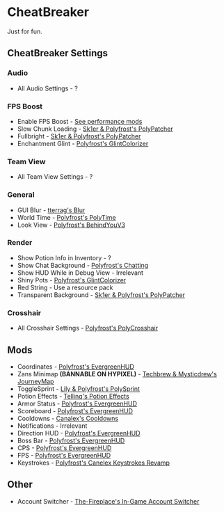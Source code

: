 # CheatBreaker

Just for fun.

## CheatBreaker Settings

### Audio

* All Audio Settings - ?

### FPS Boost

* Enable FPS Boost - [See performance mods](https://alternatives.microcontrollers.dev/1.8.9/modlist/#performance)
* Slow Chunk Loading - [Sk1er & Polyfrost's PolyPatcher](https://modrinth.com/mod/patcher)
* Fullbright - [Sk1er & Polyfrost's PolyPatcher](https://modrinth.com/mod/patcher)
* Enchantment Glint - [Polyfrost's GlintColorizer](https://modrinth.com/mod/glintcolorizer)

### Team View

* All Team View Settings - ?

### General

* GUI Blur - [tterrag's Blur](https://www.curseforge.com/minecraft/mc-mods/blur/files?version=1.8.9)
* World Time - [Polyfrost's PolyTime](https://modrinth.com/mod/polytime)
* Look View - [Polyfrost's BehindYouV3](https://modrinth.com/mod/behindyou)

### Render

* Show Potion Info in Inventory - ?
* Show Chat Background - [Polyfrost's Chatting](https://modrinth.com/mod/chatting)
* Show HUD While in Debug View - Irrelevant
* Shiny Pots - [Polyfrost's GlintColorizer](https://modrinth.com/mod/glintcolorizer)
* Red String - Use a resource pack
* Transparent Background - [Sk1er & Polyfrost's PolyPatcher](https://modrinth.com/mod/patcher)

### Crosshair

* All Crosshair Settings - [Polyfrost's PolyCrosshair](https://modrinth.com/mod/crosshair)

## Mods

* Coordinates - [Polyfrost's EvergreenHUD](https://modrinth.com/mod/evergreenhud)
* Zans Minimap **(BANNABLE ON HYPIXEL)** - [Techbrew & Mysticdrew's JourneyMap](https://www.curseforge.com/minecraft/mc-mods/journeymap/files?version=1.8.9)
* ToggleSprint - [Lily & Polyfrost's PolySprint](https://modrinth.com/mod/polysprint)
* Potion Effects - [Tellinq's Potion Effects](https://github.com/Tellinq/Potion-Effects/releases/latest)
* Armor Status - [Polyfrost's EvergreenHUD](https://modrinth.com/mod/evergreenhud)
* Scoreboard - [Polyfrost's EvergreenHUD](https://modrinth.com/mod/evergreenhud)
* Cooldowns - [Canalex's Cooldowns](https://cdn.discordapp.com/attachments/778792141932986401/1207183981720637510/Cooldowns_-_1.8.9.jar)
* Notifications - Irrelevant
* Direction HUD - [Polyfrost's EvergreenHUD](https://modrinth.com/mod/evergreenhud)
* Boss Bar - [Polyfrost's EvergreenHUD](https://modrinth.com/mod/evergreenhud)
* CPS - [Polyfrost's EvergreenHUD](https://modrinth.com/mod/evergreenhud)
* FPS - [Polyfrost's EvergreenHUD](https://modrinth.com/mod/evergreenhud)
* Keystrokes - [Polyfrost's Canelex Keystrokes Revamp](https://modrinth.com/mod/keystrokes)

## Other

- Account Switcher - [The-Fireplace's In-Game Account Switcher](https://modrinth.com/mod/in-game-account-switcher)
